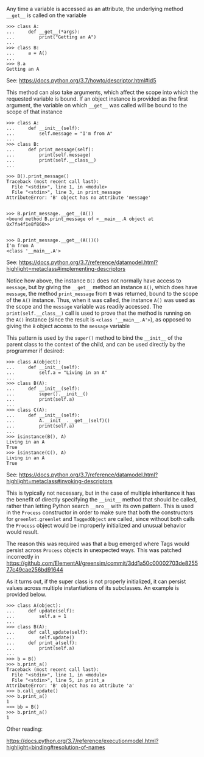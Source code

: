Any time a variable is accessed as an attribute, the underlying method `__get__` is called on the variable

```
>>> class A:
...     def __get__(*args):
...         print("Getting an A")
... 
>>> class B:
...     a = A()
... 
>>> B.a
Getting an A
```

See: https://docs.python.org/3.7/howto/descriptor.html#id5

This method can also take arguments, which affect the scope into which the requested variable is bound. If an object instance is provided as the first argument, the variable on which `__get__` was called will be bound to the scope of that instance

```
>>> class A:
...     def __init__(self):
...         self.message = "I'm from A"
... 
>>> class B:
...     def print_message(self):
...         print(self.message)
...         print(self.__class__)
...

>>> B().print_message()
Traceback (most recent call last):
  File "<stdin>", line 1, in <module>
  File "<stdin>", line 3, in print_message
AttributeError: 'B' object has no attribute 'message'


>>> B.print_message.__get__(A())
<bound method B.print_message of <__main__.A object at 0x7fa4f1e8f860>>


>>> B.print_message.__get__(A())()
I'm from A
<class '__main__.A'>
```

See: https://docs.python.org/3.7/reference/datamodel.html?highlight=metaclass#implementing-descriptors

Notice how above, the instance `B()` does not normally have access to `message`, but by giving the `__get__` method an instance `A()`, which does have `message`, the method `print_message` from `B` was returned, bound to the scope of the `A()` instance. Thus, when it was called, the instance `A()` was used as the scope and the `message` variable was readily accessed. The `print(self.__class__)` call is used to prove that the method is running on the `A()` instance (since the result is `<class '__main__.A'>`), as opposed to giving the `B` object access to the `message` variable

This pattern is used by the `super()` method to bind the `__init__` of the parent class to the context of the child, and can be used directly by the programmer if desired:

```
>>> class A(object):
...     def __init__(self):
...         self.a = "Living in an A"
... 
>>> class B(A):
...     def __init__(self):
...         super().__init__()
...         print(self.a)
... 
>>> class C(A):
...     def __init__(self):
...         A.__init__.__get__(self)()
...         print(self.a)
... 
>>> isinstance(B(), A)
Living in an A
True
>>> isinstance(C(), A)
Living in an A
True
```

See: https://docs.python.org/3.7/reference/datamodel.html?highlight=metaclass#invoking-descriptors

This is typically not necessary, but in the case of multiple inheritance it has the benefit of directly specifying the `__init__` method that should be called, rather than letting Python search `__mro__` with its own pattern. This is used in the `Process` constructor in order to make sure that both the constructors for `greenlet.greenlet` and `TaggedObject` are called, since without both calls the `Process` object would be improperly initialized and unusual behavior would result.

The reason this was required was that a bug emerged where Tags would persist across `Process` objects in unexpected ways. This was patched incorrectly in https://github.com/ElementAI/greensim/commit/3dd1a50c00002703de825577c49cae256bd91644

As it turns out, if the super class is not properly initialized, it can persist values across multiple instantiations of its subclasses. An example is provided below.

```
>>> class A(object):
...     def update(self):
...         self.a = 1
... 
>>> class B(A):
...     def call_update(self):
...         self.update()
...     def print_a(self):
...         print(self.a)
... 
>>> b = B()
>>> b.print_a()
Traceback (most recent call last):
  File "<stdin>", line 1, in <module>
  File "<stdin>", line 5, in print_a
AttributeError: 'B' object has no attribute 'a'
>>> b.call_update()
>>> b.print_a()
1
>>> bb = B()
>>> b.print_a()
1
```


Other reading:

https://docs.python.org/3.7/reference/executionmodel.html?highlight=binding#resolution-of-names
